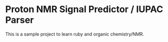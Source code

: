 Proton NMR Signal Predictor / IUPAC Parser
==========================================

This is a sample project to learn ruby and organic chemistry/NMR.
